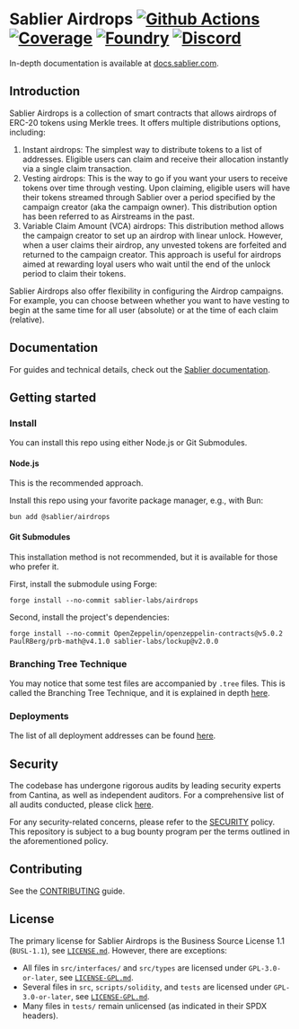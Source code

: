 # Sablier Airdrops [![Github Actions][gha-badge]][gha] [![Coverage][codecov-badge]][codecov] [![Foundry][foundry-badge]][foundry] [![Discord][discord-badge]][discord]

[gha]: https://github.com/sablier-labs/airdrops/actions
[gha-badge]: https://github.com/sablier-labs/airdrops/actions/workflows/ci.yml/badge.svg
[codecov]: https://codecov.io/gh/sablier-labs/airdrops
[codecov-badge]: https://codecov.io/gh/sablier-labs/airdrops/branch/main/graph/badge.svg
[discord]: https://discord.gg/bSwRCwWRsT
[discord-badge]: https://img.shields.io/discord/659709894315868191
[foundry]: https://getfoundry.sh
[foundry-badge]: https://img.shields.io/badge/Built%20with-Foundry-FFDB1C.svg

In-depth documentation is available at [docs.sablier.com](https://docs.sablier.com).

## Introduction

Sablier Airdrops is a collection of smart contracts that allows airdrops of ERC-20 tokens using Merkle trees. It offers
multiple distributions options, including:

1. Instant airdrops: The simplest way to distribute tokens to a list of addresses. Eligible users can claim and receive
   their allocation instantly via a single claim transaction.
2. Vesting airdrops: This is the way to go if you want your users to receive tokens over time through vesting. Upon
   claiming, eligible users will have their tokens streamed through Sablier over a period specified by the campaign
   creator (aka the campaign owner). This distribution option has been referred to as Airstreams in the past.
3. Variable Claim Amount (VCA) airdrops: This distribution method allows the campaign creator to set up an airdrop with
   linear unlock. However, when a user claims their airdrop, any unvested tokens are forfeited and returned to the
   campaign creator. This approach is useful for airdrops aimed at rewarding loyal users who wait until the end of the
   unlock period to claim their tokens.

Sablier Airdrops also offer flexibility in configuring the Airdrop campaigns. For example, you can choose between
whether you want to have vesting to begin at the same time for all user (absolute) or at the time of each claim
(relative).

## Documentation

For guides and technical details, check out the [Sablier documentation](https://docs.sablier.com).

## Getting started

### Install

You can install this repo using either Node.js or Git Submodules.

#### Node.js

This is the recommended approach.

Install this repo using your favorite package manager, e.g., with Bun:

```shell
bun add @sablier/airdrops
```

#### Git Submodules

This installation method is not recommended, but it is available for those who prefer it.

First, install the submodule using Forge:

```shell
forge install --no-commit sablier-labs/airdrops
```

Second, install the project's dependencies:

```shell
forge install --no-commit OpenZeppelin/openzeppelin-contracts@v5.0.2 PaulRBerg/prb-math@v4.1.0 sablier-labs/lockup@v2.0.0
```

### Branching Tree Technique

You may notice that some test files are accompanied by `.tree` files. This is called the Branching Tree Technique, and
it is explained in depth [here](https://bulloak.dev/).

### Deployments

The list of all deployment addresses can be found [here](https://docs.sablier.com).

## Security

The codebase has undergone rigorous audits by leading security experts from Cantina, as well as independent auditors.
For a comprehensive list of all audits conducted, please click [here](https://github.com/sablier-labs/audits).

For any security-related concerns, please refer to the [SECURITY](./SECURITY.md) policy. This repository is subject to a
bug bounty program per the terms outlined in the aforementioned policy.

## Contributing

See the [CONTRIBUTING](./CONTRIBUTING.md) guide.

## License

The primary license for Sablier Airdrops is the Business Source License 1.1 (`BUSL-1.1`), see
[`LICENSE.md`](./LICENSE.md). However, there are exceptions:

- All files in `src/interfaces/` and `src/types` are licensed under `GPL-3.0-or-later`, see
  [`LICENSE-GPL.md`](./LICENSE-GPL.md).
- Several files in `src`, `scripts/solidity`, and `tests` are licensed under `GPL-3.0-or-later`, see
  [`LICENSE-GPL.md`](./LICENSE-GPL.md).
- Many files in `tests/` remain unlicensed (as indicated in their SPDX headers).
